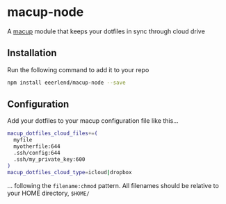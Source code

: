 # macup-node

A [macup](https://github.com/eeerlend/macup-builder) module that keeps your dotfiles in sync through cloud drive

## Installation
Run the following command to add it to your repo

```bash
npm install eeerlend/macup-node --save
```

## Configuration
Add your dotfiles to your macup configuration file like this...

```bash
macup_dotfiles_cloud_files+=(
  myfile
  myotherfile:644
  .ssh/config:644
  .ssh/my_private_key:600
)
macup_dotfiles_cloud_type=icloud|dropbox
```

... following the `filename:chmod` pattern. All filenames should be relative to your HOME directory, `$HOME/`